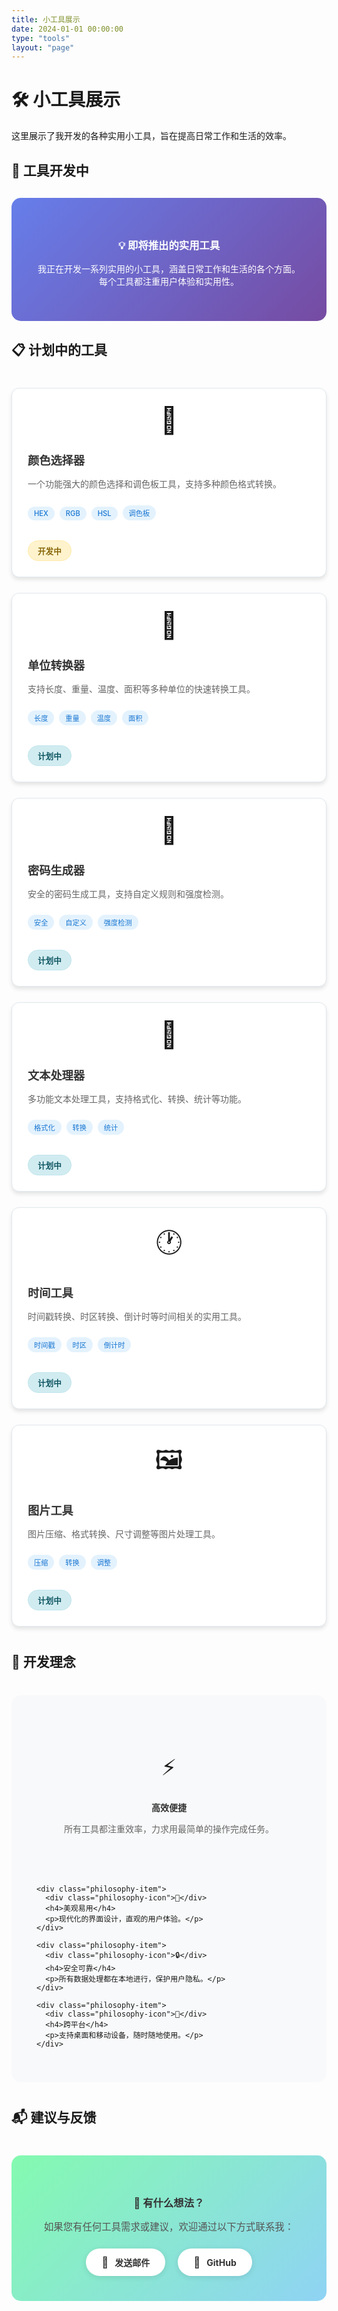 ```yaml
---
title: 小工具展示
date: 2024-01-01 00:00:00
type: "tools"
layout: "page"
---
```


# 🛠️ 小工具展示

这里展示了我开发的各种实用小工具，旨在提高日常工作和生活的效率。

## 🚧 工具开发中

<div class="tools-intro">
  <div class="intro-content">
    <h3>💡 即将推出的实用工具</h3>
    <p>我正在开发一系列实用的小工具，涵盖日常工作和生活的各个方面。每个工具都注重用户体验和实用性。</p>
  </div>
</div>

## 📋 计划中的工具

<div class="tools-grid">
  <div class="tool-card">
    <div class="tool-icon">🎨</div>
    <h4>颜色选择器</h4>
    <p>一个功能强大的颜色选择和调色板工具，支持多种颜色格式转换。</p>
    <div class="tool-features">
      <span class="feature-tag">HEX</span>
      <span class="feature-tag">RGB</span>
      <span class="feature-tag">HSL</span>
      <span class="feature-tag">调色板</span>
    </div>
    <div class="tool-status developing">开发中</div>
  </div>
  
  <div class="tool-card">
    <div class="tool-icon">📏</div>
    <h4>单位转换器</h4>
    <p>支持长度、重量、温度、面积等多种单位的快速转换工具。</p>
    <div class="tool-features">
      <span class="feature-tag">长度</span>
      <span class="feature-tag">重量</span>
      <span class="feature-tag">温度</span>
      <span class="feature-tag">面积</span>
    </div>
    <div class="tool-status planning">计划中</div>
  </div>
  
  <div class="tool-card">
    <div class="tool-icon">🔐</div>
    <h4>密码生成器</h4>
    <p>安全的密码生成工具，支持自定义规则和强度检测。</p>
    <div class="tool-features">
      <span class="feature-tag">安全</span>
      <span class="feature-tag">自定义</span>
      <span class="feature-tag">强度检测</span>
    </div>
    <div class="tool-status planning">计划中</div>
  </div>
  
  <div class="tool-card">
    <div class="tool-icon">📝</div>
    <h4>文本处理器</h4>
    <p>多功能文本处理工具，支持格式化、转换、统计等功能。</p>
    <div class="tool-features">
      <span class="feature-tag">格式化</span>
      <span class="feature-tag">转换</span>
      <span class="feature-tag">统计</span>
    </div>
    <div class="tool-status planning">计划中</div>
  </div>
  
  <div class="tool-card">
    <div class="tool-icon">🕐</div>
    <h4>时间工具</h4>
    <p>时间戳转换、时区转换、倒计时等时间相关的实用工具。</p>
    <div class="tool-features">
      <span class="feature-tag">时间戳</span>
      <span class="feature-tag">时区</span>
      <span class="feature-tag">倒计时</span>
    </div>
    <div class="tool-status planning">计划中</div>
  </div>
  
  <div class="tool-card">
    <div class="tool-icon">🖼️</div>
    <h4>图片工具</h4>
    <p>图片压缩、格式转换、尺寸调整等图片处理工具。</p>
    <div class="tool-features">
      <span class="feature-tag">压缩</span>
      <span class="feature-tag">转换</span>
      <span class="feature-tag">调整</span>
    </div>
    <div class="tool-status planning">计划中</div>
  </div>
</div>

## 🎯 开发理念

<div class="development-philosophy">
  <div class="philosophy-grid">
    <div class="philosophy-item">
      <div class="philosophy-icon">⚡</div>
      <h4>高效便捷</h4>
      <p>所有工具都注重效率，力求用最简单的操作完成任务。</p>
    </div>
    
    <div class="philosophy-item">
      <div class="philosophy-icon">🎨</div>
      <h4>美观易用</h4>
      <p>现代化的界面设计，直观的用户体验。</p>
    </div>
    
    <div class="philosophy-item">
      <div class="philosophy-icon">🔒</div>
      <h4>安全可靠</h4>
      <p>所有数据处理都在本地进行，保护用户隐私。</p>
    </div>
    
    <div class="philosophy-item">
      <div class="philosophy-icon">📱</div>
      <h4>跨平台</h4>
      <p>支持桌面和移动设备，随时随地使用。</p>
    </div>
  </div>
</div>

## 📬 建议与反馈

<div class="feedback-section">
  <h3>💭 有什么想法？</h3>
  <p>如果您有任何工具需求或建议，欢迎通过以下方式联系我：</p>
  <div class="contact-methods">
    <a href="mailto:lovesuolove@gmail.com" class="contact-btn">
      <span class="contact-icon">📧</span>
      发送邮件
    </a>
    <a href="https://github.com/lovesuolove" class="contact-btn">
      <span class="contact-icon">🐙</span>
      GitHub
    </a>
  </div>
</div>

<style>
.tools-intro {
  background: linear-gradient(135deg, #667eea 0%, #764ba2 100%);
  color: white;
  padding: 40px;
  border-radius: 15px;
  margin: 30px 0;
  text-align: center;
}

.tools-grid {
  display: grid;
  grid-template-columns: repeat(auto-fit, minmax(300px, 1fr));
  gap: 25px;
  margin: 40px 0;
}

.tool-card {
  background: white;
  border-radius: 12px;
  padding: 25px;
  box-shadow: 0 4px 6px rgba(0, 0, 0, 0.1);
  transition: all 0.3s ease;
  border: 1px solid #e1e8ed;
}

.tool-card:hover {
  transform: translateY(-5px);
  box-shadow: 0 8px 25px rgba(0, 0, 0, 0.15);
}

.tool-icon {
  font-size: 3em;
  text-align: center;
  margin-bottom: 15px;
}

.tool-card h4 {
  color: #333;
  margin-bottom: 15px;
  font-size: 1.3em;
}

.tool-card p {
  color: #666;
  line-height: 1.6;
  margin-bottom: 20px;
}

.tool-features {
  margin: 15px 0;
}

.feature-tag {
  display: inline-block;
  background: #e3f2fd;
  color: #1976d2;
  padding: 4px 10px;
  border-radius: 15px;
  font-size: 0.8em;
  margin: 2px 4px 2px 0;
  font-weight: 500;
}

.tool-status {
  display: inline-block;
  padding: 6px 15px;
  border-radius: 20px;
  font-size: 0.9em;
  font-weight: bold;
  margin-top: 15px;
}

.tool-status.developing {
  background: #fff3cd;
  color: #856404;
  border: 1px solid #ffeaa7;
}

.tool-status.planning {
  background: #d1ecf1;
  color: #0c5460;
  border: 1px solid #bee5eb;
}

.development-philosophy {
  background: #f8f9fa;
  padding: 40px;
  border-radius: 15px;
  margin: 40px 0;
}

.philosophy-grid {
  display: grid;
  grid-template-columns: repeat(auto-fit, minmax(250px, 1fr));
  gap: 30px;
  margin-top: 30px;
}

.philosophy-item {
  text-align: center;
  padding: 20px;
}

.philosophy-icon {
  font-size: 2.5em;
  margin-bottom: 15px;
}

.philosophy-item h4 {
  color: #333;
  margin-bottom: 10px;
}

.philosophy-item p {
  color: #666;
  line-height: 1.6;
}

.feedback-section {
  background: linear-gradient(135deg, #84fab0 0%, #8fd3f4 100%);
  padding: 40px;
  border-radius: 15px;
  text-align: center;
  margin: 40px 0;
}

.feedback-section h3 {
  color: #333;
  margin-bottom: 15px;
}

.feedback-section p {
  color: #555;
  margin-bottom: 25px;
  font-size: 1.1em;
}

.contact-methods {
  display: flex;
  justify-content: center;
  gap: 20px;
  flex-wrap: wrap;
}

.contact-btn {
  display: flex;
  align-items: center;
  gap: 10px;
  padding: 12px 25px;
  background: white;
  color: #333;
  text-decoration: none;
  border-radius: 25px;
  font-weight: bold;
  transition: all 0.3s ease;
  box-shadow: 0 2px 10px rgba(0, 0, 0, 0.1);
}

.contact-btn:hover {
  transform: translateY(-2px);
  box-shadow: 0 4px 20px rgba(0, 0, 0, 0.15);
  color: #333;
}

.contact-icon {
  font-size: 1.2em;
}

@media (max-width: 768px) {
  .tools-grid {
    grid-template-columns: 1fr;
  }
  
  .philosophy-grid {
    grid-template-columns: 1fr;
  }
  
  .contact-methods {
    flex-direction: column;
    align-items: center;
  }
}
</style>